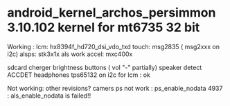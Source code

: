 # android_kernel_archos_persimmon 3.10.102 kernel for mt6735 32 bit

Working :
lcm:
hx8394f_hd720_dsi_vdo_txd
touch:
msg2835 ( msg2xxx on i2c)
alsps:
stk3x1x
als work
accel:
mxc400x

sdcard
cherger
brightness
buttons ( vol "-" partially)
speaker
detect ACCDET
headphones
tps65132 on i2c for lcm : ok

Not working:
other revisions?
camers
ps not work :
ps_enable_nodata 4937 : als_enable_nodata is failed!!
